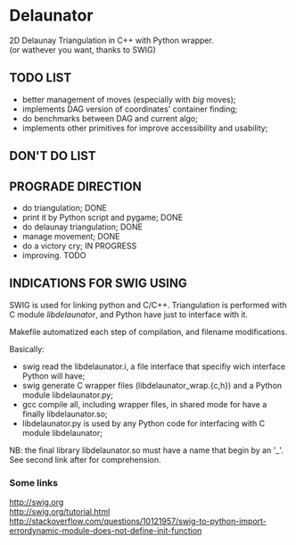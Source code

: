 # Delaunator
2D Delaunay Triangulation in C++ with Python wrapper.  
(or wathever you want, thanks to SWIG)  




## TODO LIST
- better management of moves (especially with _big_ moves);
- implements DAG version of coordinates' container finding;
- do benchmarks between DAG and current algo;
- implements other primitives for improve accessibility and usability;

## DON'T DO LIST


## PROGRADE DIRECTION
- do triangulation;                     DONE  
- print it by Python script and pygame; DONE  
- do delaunay triangulation;            DONE  
- manage movement;                      DONE  
- do a victory cry;                     IN PROGRESS  
- improving.                            TODO  


## INDICATIONS FOR SWIG USING
SWIG is used for linking python and C/C++.
Triangulation is performed with C module _libdelaunator_, and Python have just to interface with it.

Makefile automatized each step of compilation, and filename modifications.

Basically:
- swig read the libdelaunator.i, a file interface that specifiy wich interface Python will have;
- swig generate C wrapper files (libdelaunator\_wrap.{c,h}) and a Python module libdelaunator.py;
- gcc compile all, including wrapper files, in shared mode for have a finally libdelaunator.so;
- libdelaunator.py is used by any Python code for interfacing with C module libdelaunator;

NB: the final library libdelaunator.so must have a name that begin by an '\_'.   
See second link after for comprehension.

### Some links
http://swig.org  
http://swig.org/tutorial.html  
http://stackoverflow.com/questions/10121957/swig-to-python-import-errordynamic-module-does-not-define-init-function  

